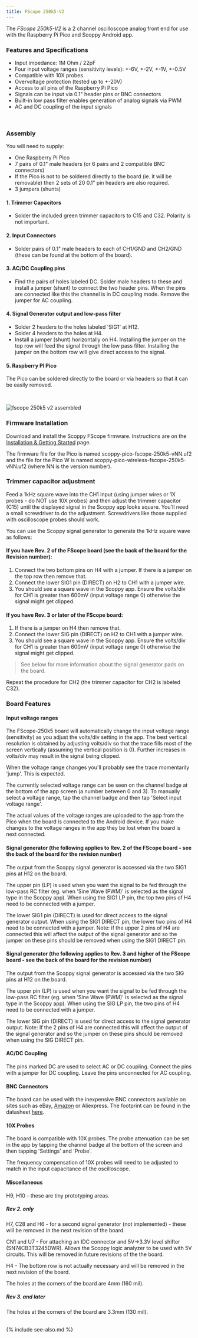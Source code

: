 ```yaml
---
title: FScope 250k5-V2
---
```


The _FScope 250k5-V2_ is a 2 channel oscilloscope analog front end for use with the Raspberry Pi Pico and Scoppy Android app.

### Features and Specifications
- Input impedance: 1M Ohm / 22pF
- Four input voltage ranges (sensitivity levels): +-6V, +-2V, +-1V, +-0.5V
- Compatible with 10X probes
- Overvoltage protection (tested up to +-20V)
- Access to all pins of the Raspberry Pi Pico
- Signals can be input via 0.1" header pins or BNC connectors
- Built-in low pass filter enables generation of analog signals via PWM 
- AC and DC coupling of the input signals
<br>

### Assembly

You will need to supply:
- One Raspberry Pi Pico
- 7 pairs of 0.1" male headers (or 6 pairs and 2 compatible BNC connectors)
- If the Pico is not to be soldered directly to the board (ie. it will be removable) then 
2 sets of 20 0.1" pin headers are also required.
- 3 jumpers (shunts)

#### 1. Trimmer Capacitors

- Solder the included green trimmer capacitors to C15 and C32. Polarity is not important.

#### 2. Input Connectors

- Solder pairs of 0.1" male headers to each of CH1/GND and CH2/GND (these can be found at the bottom of the board).

#### 3. AC/DC Coupling pins

- Find the pairs of holes labeled DC. Solder male headers to these and install a jumper (shunt) to connect the two header pins. When the pins are connected like this the channel is in DC coupling mode. Remove the jumper for AC coupling.

#### 4. Signal Generator output and low-pass filter

- Solder 2 headers to the holes labeled 'SIG1' at H12.
- Solder 4 headers to the holes at H4.
- Install a jumper (shunt) horizontally on H4.  Installing the jumper on the top row will feed the signal through the low pass filter. Installing the jumper on the bottom row will give direct access to the signal.   

#### 5. Raspberry PI Pico

The Pico can be soldered directly to the board or via headers so that it can be easily removed.

<br>

![fscope 250k5 v2 assembled](assets/img/fscope250k5-v2/fscope-250k5-v2-assembled.jpg)

### Firmware Installation

Download and install the Scoppy FScope firmware. Instructions are on the [Installation & Getting Started](../wiki/Installation-&-Getting-Started) page.

The firmware file for the Pico is named scoppy-pico-fscope-250k5-vNN.uf2 and the file for the Pico W is named scoppy-pico-wireless-fscope-250k5-vNN.uf2 (where NN is the version number).

### Trimmer capacitor adjustment
Feed a 1kHz square wave into the CH1 input (using jumper wires or 1X probes - do NOT use 10X probes) and then adjust the trimmer capacitor (C15) until the displayed signal in the Scoppy app looks square. You'll need a small screwdriver to do the adjustment. Screwdrivers like those supplied with oscilloscope probes should work.

You can use the Scoppy signal generator to generate the 1kHz square wave as follows:
#### If you have Rev. 2 of the FScope board (see the back of the board for the Revision number):
1. Connect the two bottom pins on H4 with a jumper. If there is a jumper on the top row then remove that.
2. Connect the lower SIG1 pin (DIRECT) on H2 to CH1 with a jumper wire. 
3. You should see a square wave in the Scoppy app. Ensure the volts/div for CH1 is greater than 600mV (input voltage range 0) otherwise the signal might get clipped.

#### If you have Rev. 3 or later of the FScope board:
1. If there is a jumper on H4 then remove that.
2. Connect the lower SIG pin (DIRECT) on H2 to CH1 with a jumper wire. 
3. You should see a square wave in the Scoppy app. Ensure the volts/div for CH1 is greater than 600mV (input voltage range 0) otherwise the signal might get clipped.
   
> See below for more information about the signal generator pads on the board.
   
Repeat the procedure for CH2 (the trimmer capacitor for CH2 is labeled C32).

### Board Features

#### Input voltage ranges

The FScope-250k5 board will automatically change the input voltage range (sensitivity) as you adjust the volts/div setting in the app. The best vertical resolution is
obtained by adjusting volts/div so that the trace fills most of the screen vertically (assuming the vertical position is 0). Further increases in volts/div
may result in the signal being clipped.
    
When the voltage range changes you'll probably see the trace momentarily 'jump'. This is expected.   
   
The currently selected voltage range can be seen on the channel badge at the bottom of the app screen (a number between 0 and 3). To manually select a voltage range, tap the channel badge and then tap 'Select input voltage range'.   
   
The actual values of the voltage ranges are uploaded to the app from the Pico when the board is connected to the Android device.
If you make changes to the voltage ranges in the app they be lost when the board is next connected. 

#### Signal generator (the following applies to Rev. 2 of the FScope board - see the back of the board for the revision number)

The output from the Scoppy signal generator is accessed via the two SIG1 pins at H12 on the board.
   
The upper pin (LP) is used when you want the signal to be fed through the low-pass RC filter (eg. when 'Sine Wave (PWM)' is selected as the signal type in the Scoppy app). When using the SIG1 LP pin, the top two pins of H4 need to be connected with a jumper.

The lower SIG1 pin (DIRECT) is used for direct access to the signal generator output.  When using the SIG1 DIRECT pin, the lower two pins of H4 need to be connected with a jumper. Note: if the upper 2 pins of H4 are connected this will affect the output of the signal generator and so the jumper on these pins should be removed when using the SIG1 DIRECT pin. 

#### Signal generator (the following applies to Rev. 3 and higher of the FScope board - see the back of the board for the revision number)
 
The output from the Scoppy signal generator is accessed via the two SIG pins at H12 on the board.
   
The upper pin (LP) is used when you want the signal to be fed through the low-pass RC filter (eg. when 'Sine Wave (PWM)' is selected as the signal type in the Scoppy app). When using the SIG LP pin, the two pins of H4 need to be connected with a jumper.

The lower SIG pin (DIRECT) is used for direct access to the signal generator output. Note: If the 2 pins of H4 are connected this will affect the output of the signal generator and so the jumper on these pins should be removed when using the SIG DIRECT pin.

#### AC/DC Coupling

The pins marked DC are used to select AC or DC coupling. Connect the pins with a jumper for DC coupling. Leave the pins unconnected for AC coupling.

#### BNC Connectors

The board can be used with the inexpensive BNC connectors available on sites such as eBay, [Amazon](https://amzn.to/3HhM9zo) or Aliexpress. The footprint can be found in the datasheet [here](https://lcsc.com/product-detail/RF-Connectors-Coaxial-Connectors_dosinconn-DOSIN-801-0038_C709673.html).

#### 10X Probes

The board is compatible with 10X probes. The probe attenuation can be set in the app by tapping the channel badge at the bottom of the screen
and then tapping 'Settings' and 'Probe'.
   
The frequency compensation of 10X probes will need to be adjusted to match in the input capacitance of the oscilloscope.

#### Miscellaneous

H9, H10 - these are tiny prototyping areas.

##### Rev 2. only

H7, C28 and H6 - for a second signal generator (not implemented) - these will be removed in the next revision of the board.

CN1 and U7 - For attaching an IDC connector and 5V->3.3V level shifter (SN74CB3T3245DWR). Allows the Scoppy logic analyzer to be used with 5V circuits. This will be removed in future revisions of the the board.

H4 - The bottom row is not actually necessary and will be removed in the next revision of the board.

The holes at the corners of the board are 4mm (160 mil).

##### Rev 3. and later

The holes at the corners of the board are 3.3mm (130 mil).

<br>
{% include see-also.md %}
